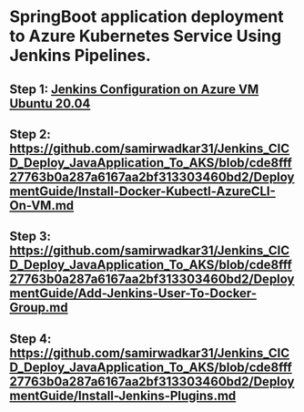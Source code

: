 # SpringBoot application deployment to Azure Kubernetes Service Using Jenkins Pipelines.

## Step 1: [Jenkins Configuration on Azure VM Ubuntu 20.04](https://github.com/samirwadkar31/Jenkins_CICD_Deploy_JavaApplication_To_AKS/blob/3850ca2e77779476ae04947944321f862c6f55bf/DeploymentGuide/Jenkins-Configuration-On-Azure-Ubuntu-VM.md)
## Step 2: https://github.com/samirwadkar31/Jenkins_CICD_Deploy_JavaApplication_To_AKS/blob/cde8fff27763b0a287a6167aa2bf313303460bd2/DeploymentGuide/Install-Docker-Kubectl-AzureCLI-On-VM.md

## Step 3: https://github.com/samirwadkar31/Jenkins_CICD_Deploy_JavaApplication_To_AKS/blob/cde8fff27763b0a287a6167aa2bf313303460bd2/DeploymentGuide/Add-Jenkins-User-To-Docker-Group.md

## Step 4: https://github.com/samirwadkar31/Jenkins_CICD_Deploy_JavaApplication_To_AKS/blob/cde8fff27763b0a287a6167aa2bf313303460bd2/DeploymentGuide/Install-Jenkins-Plugins.md
